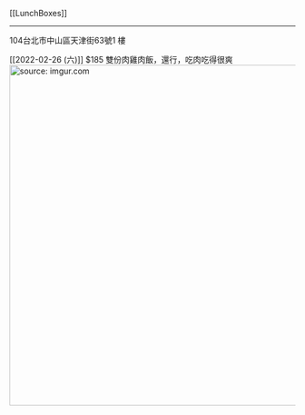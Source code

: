 [[LunchBoxes]]

---

104台北市中山區天津街63號1 樓

[[2022-02-26 (六)]] $185 雙份肉雞肉飯，還行，吃肉吃得很爽
<a href="https://imgur.com/mtgfCGF"><img src="https://i.imgur.com/mtgfCGF.jpg" title="source: imgur.com" width="600px"/></a>
